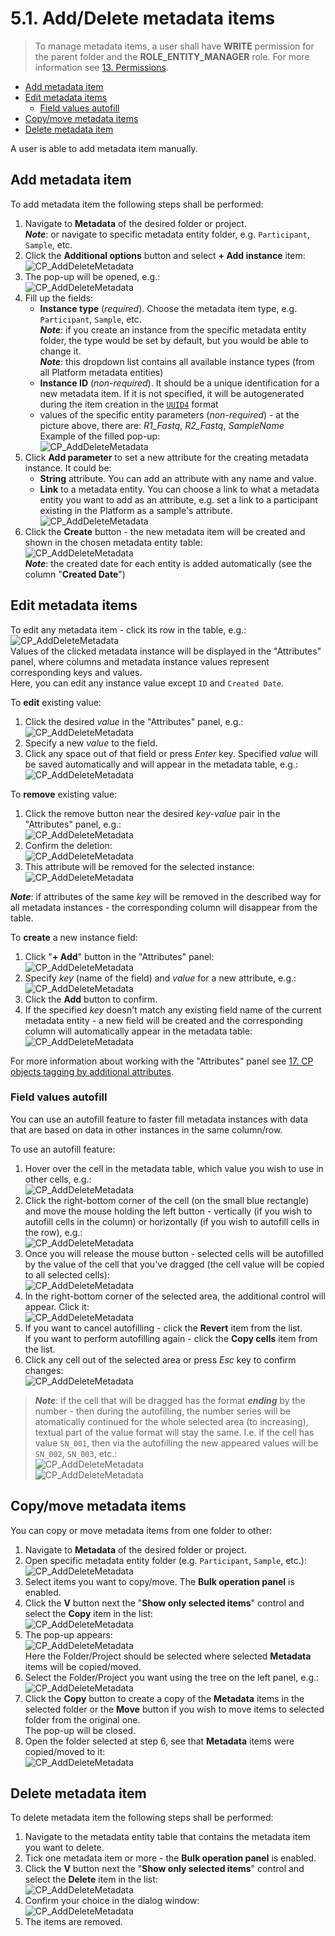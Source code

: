 # 5.1. Add/Delete metadata items

> To manage metadata items, a user shall have **WRITE** permission for the parent folder and the **ROLE\_ENTITY\_MANAGER** role. For more information see [13. Permissions](../13_Permissions/13._Permissions.md).

- [Add metadata item](#add-metadata-item)
- [Edit metadata items](#edit-metadata-items)
    - [Field values autofill](#field-values-autofill)
- [Copy/move metadata items](#copymove-metadata-items)
- [Delete metadata item](#delete-metadata-item)

A user is able to add metadata item manually.

## Add metadata item

To add metadata item the following steps shall be performed:

1. Navigate to **Metadata** of the desired folder or project.  
    **_Note_**: or navigate to specific metadata entity folder, e.g. `Participant`, `Sample`, etc.
2. Click the **Additional options** button and select **+ Add instance** item:  
    ![CP_AddDeleteMetadata](attachments/AddDeleteMetadata_1.png)
3. The pop-up will be opened, e.g.:  
    ![CP_AddDeleteMetadata](attachments/AddDeleteMetadata_2.png)
4. Fill up the fields:
    - **Instance type** (_required_). Choose the metadata item type, e.g. `Participant`, `Sample`, etc.  
        **_Note_**: if you create an instance from the specific metadata entity folder, the type would be set by default, but you would be able to change it.  
        **_Note_**: this dropdown list contains all available instance types (from all Platform metadata entities)
    - **Instance ID** (_non-required_). It should be a unique identification for a new metadata item. If it is not specified, it will be autogenerated during the item creation in the [`UUID4`](https://en.wikipedia.org/wiki/Universally_unique_identifier) format
    - values of the specific entity parameters (_non-required_) - at the picture above, there are: _R1\_Fastq_, _R2\_Fastq_, _SampleName_  
    Example of the filled pop-up:  
        ![CP_AddDeleteMetadata](attachments/AddDeleteMetadata_6.png)
5. Click **Add parameter** to set a new attribute for the creating metadata instance. It could be:
    - **String** attribute. You can add an attribute with any name and value.
    - **Link** to a metadata entity. You can choose a link to what a metadata entity you want to add as an attribute, e.g. set a link to a participant existing in the Platform as a sample's attribute.  
    ![CP_AddDeleteMetadata](attachments/AddDeleteMetadata_3.png)
6. Click the **Create** button - the new metadata item will be created and shown in the chosen metadata entity table:  
    ![CP_AddDeleteMetadata](attachments/AddDeleteMetadata_7.png)  
    **_Note_**: the created date for each entity is added automatically (see the column "**Created Date**")

## Edit metadata items

To edit any metadata item - click its row in the table, e.g.:
    ![CP_AddDeleteMetadata](attachments/AddDeleteMetadata_14.png)  
    Values of the clicked metadata instance will be displayed in the "Attributes" panel, where columns and metadata instance values represent corresponding keys and values.  
Here, you can edit any instance value except `ID` and `Created Date`.

To **edit** existing value:

1. Click the desired _value_ in the "Attributes" panel, e.g.:  
    ![CP_AddDeleteMetadata](attachments/AddDeleteMetadata_15.png)
2. Specify a new _value_ to the field.
3. Click any space out of that field or press _Enter_ key. Specified _value_ will be saved automatically and will appear in the metadata table, e.g.:  
    ![CP_AddDeleteMetadata](attachments/AddDeleteMetadata_16.png)

To **remove** existing value:

1. Click the remove button near the desired _key-value_ pair in the "Attributes" panel, e.g.:  
    ![CP_AddDeleteMetadata](attachments/AddDeleteMetadata_17.png)
2. Confirm the deletion:  
    ![CP_AddDeleteMetadata](attachments/AddDeleteMetadata_18.png)
3. This attribute will be removed for the selected instance:  
    ![CP_AddDeleteMetadata](attachments/AddDeleteMetadata_19.png)

**_Note_**: if attributes of the same _key_ will be removed in the described way for all metadata instances - the corresponding column will disappear from the table.

To **create** a new instance field:

1. Click "**+ Add**" button in the "Attributes" panel:  
    ![CP_AddDeleteMetadata](attachments/AddDeleteMetadata_20.png)
2. Specify _key_ (name of the field) and _value_ for a new attribute, e.g.:  
    ![CP_AddDeleteMetadata](attachments/AddDeleteMetadata_21.png)
3. Click the **Add** button to confirm.
4. If the specified _key_ doesn't match any existing field name of the current metadata entity - a new field will be created and the corresponding column will automatically appear in the metadata table:  
    ![CP_AddDeleteMetadata](attachments/AddDeleteMetadata_22.png)

For more information about working with the "Attributes" panel see [17. CP objects tagging by additional attributes](../17_Tagging_by_attributes/17._CP_objects_tagging_by_additional_attributes.md).

### Field values autofill

You can use an autofill feature to faster fill metadata instances with data that are based on data in other instances in the same column/row.

To use an autofill feature:

1. Hover over the cell in the metadata table, which value you wish to use in other cells, e.g.:  
    ![CP_AddDeleteMetadata](attachments/AddDeleteMetadata_23.png)
2. Click the right-bottom corner of the cell (on the small blue rectangle) and move the mouse holding the left button - vertically (if you wish to autofill cells in the column) or horizontally (if you wish to autofill cells in the row), e.g.:  
    ![CP_AddDeleteMetadata](attachments/AddDeleteMetadata_24.png)
3. Once you will release the mouse button - selected cells will be autofilled by the value of the cell that you've dragged (the cell value will be copied to all selected cells):  
    ![CP_AddDeleteMetadata](attachments/AddDeleteMetadata_25.png)
4. In the right-bottom corner of the selected area, the additional control will appear. Click it:  
    ![CP_AddDeleteMetadata](attachments/AddDeleteMetadata_26.png)
5. If you want to cancel autofilling - click the **Revert** item from the list.  
    If you want to perform autofilling again - click the **Copy cells** item from the list.
6. Click any cell out of the selected area or press _Esc_ key to confirm changes:  
    ![CP_AddDeleteMetadata](attachments/AddDeleteMetadata_27.png)

> **_Note_**: if the cell that will be dragged has the format **_ending_** by the number - then during the autofilling, the number series will be atomatically continued for the whole selected area (to increasing), textual part of the value format will stay the same. I.e. if the cell has value `SN_001`, then via the autofilling the new appeared values will be `SN_002`, `SN_003`, etc.:  
>    ![CP_AddDeleteMetadata](attachments/AddDeleteMetadata_28.png)  
>    ![CP_AddDeleteMetadata](attachments/AddDeleteMetadata_29.png)

## Copy/move metadata items

You can copy or move metadata items from one folder to other:

1. Navigate to **Metadata** of the desired folder or project.  
2. Open specific metadata entity folder (e.g. `Participant`, `Sample`, etc.):  
    ![CP_AddDeleteMetadata](attachments/AddDeleteMetadata_8.png)
3. Select items you want to copy/move. The **Bulk operation panel** is enabled.  
4. Click the **V** button next the "**Show only selected items**" control and select the **Copy** item in the list:  
    ![CP_AddDeleteMetadata](attachments/AddDeleteMetadata_9.png)
5. The pop-up appears:  
    ![CP_AddDeleteMetadata](attachments/AddDeleteMetadata_10.png)  
    Here the Folder/Project should be selected where selected **Metadata** items will be copied/moved.
6. Select the Folder/Project you want using the tree on the left panel, e.g.:  
    ![CP_AddDeleteMetadata](attachments/AddDeleteMetadata_11.png)
7. Click the **Copy** button to create a copy of the **Metadata** items in the selected folder or the **Move** button if you wish to move items to selected folder from the original one.  
    The pop-up will be closed.
8. Open the folder selected at step 6, see that **Metadata** items were copied/moved to it:  
    ![CP_AddDeleteMetadata](attachments/AddDeleteMetadata_12.png)

## Delete metadata item

To delete metadata item the following steps shall be performed:

1. Navigate to the metadata entity table that contains the metadata item you want to delete.
2. Tick one metadata item or more - the **Bulk operation panel** is enabled.  
3. Click the **V** button next the "**Show only selected items**" control and select the **Delete** item in the list:  
    ![CP_AddDeleteMetadata](attachments/AddDeleteMetadata_4.png)
4. Confirm your choice in the dialog window:  
    ![CP_AddDeleteMetadata](attachments/AddDeleteMetadata_5.png)
5. The items are removed.
